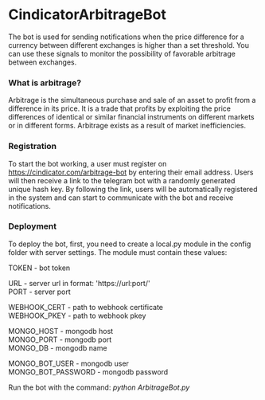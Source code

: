 # CindicatorArbitrageBot

The bot is used for sending notifications when the price difference for a currency between different exchanges is higher than a set threshold.
You can use these signals to monitor the possibility of favorable arbitrage between exchanges.

### What is arbitrage?

Arbitrage is the simultaneous purchase and sale of an asset to profit from a difference in its price.
It is a trade that profits by exploiting the price differences of identical or similar financial
instruments on different markets or in different forms. Arbitrage exists as a result of market inefficiencies.

### Registration

To start the bot working, a user must register on https://cindicator.com/arbitrage-bot by entering their email address.
Users will then receive a link to the telegram bot with a randomly generated unique hash key.
By following the link, users will be automatically registered in the system and can start to communicate with the bot and receive notifications.

### Deployment

To deploy the bot, first, you need to create a local.py module in the config folder with server settings.
The module must contain these values:

TOKEN - bot token

URL - server url in format: 'https://url:port/' \
PORT - server port

WEBHOOK_CERT - path to webhook certificate \
WEBHOOK_PKEY - path to webhook pkey

MONGO_HOST - mongodb host \
MONGO_PORT - mongodb port \
MONGO_DB - mongodb name

MONGO_BOT_USER - mongodb user \
MONGO_BOT_PASSWORD - mongodb password

Run the bot with the command: *python ArbitrageBot.py*
